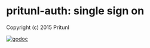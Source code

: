 # pritunl-auth: single sign on

Copyright (c) 2015 Pritunl

[![godoc](https://godoc.org/github.com/pritunl/pritunl-auth?status.png)](https://godoc.org/github.com/pritunl/pritunl-auth)
